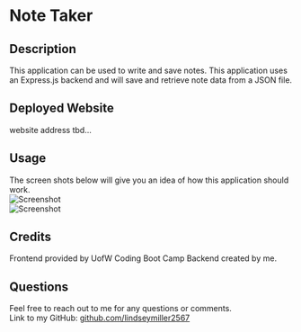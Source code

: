 # Note Taker

## Description
This application can be used to write and save notes. This application uses an Express.js backend and will save and retrieve note data from a JSON file. 
  
## Deployed Website
website address tbd...

## Usage
The screen shots below will give you an idea of how this application should work. <br />
![Screenshot](./images_for_readme/readme-screenshot-1.png) <br />
![Screenshot](./images_for_readme/readme-screenshot-2.png)

## Credits
Frontend provided by UofW Coding Boot Camp
Backend created by me. 

## Questions
Feel free to reach out to me for any questions or comments. <br/>
Link to my GitHub: [github.com/lindseymiller2567](github.com/lindseymiller2567)